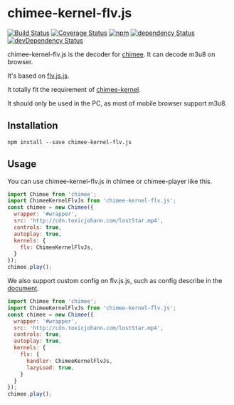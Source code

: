 # chimee-kernel-flv.js

[![Build Status](https://img.shields.io/travis/Chimeejs/chimee-kernel-flv.js/master.svg?style=flat-square)](https://travis-ci.org/Chimeejs/chimee-kernel-flv.js.svg?branch=master)
[![Coverage Status](https://img.shields.io/coveralls/Chimeejs/chimee-kernel-flv.js/master.svg?style=flat-square)](https://coveralls.io/github/Chimeejs/chimee-kernel-flv.js?branch=master)
[![npm](https://img.shields.io/npm/v/chimee-kernel-flv.js.svg?colorB=brightgreen&style=flat-square)](https://www.npmjs.com/package/chimee-kernel-flv.js)
[![dependency Status](https://david-dm.org/Chimeejs/chimee-kernel-flv.js.svg)](https://david-dm.org/Chimeejs/chimee-kernel-flv.js)
[![devDependency Status](https://david-dm.org/Chimeejs/chimee-kernel-flv.js/dev-status.svg)](https://david-dm.org/Chimeejs/chimee-kernel-flv.js?type=dev)

chimee-kernel-flv.js is the decoder for [chimee](https://github.com/Chimeejs/chimee). It can decode m3u8 on browser.

It's based on [flv.js.js](https://github.com/video-dev/flv.js.js).

It totally fit the requirement of [chimee-kernel](https://github.com/Chimeejs/chimee-kernel).

It should only be used in the PC, as most of mobile browser support m3u8.

## Installation
```
npm install --save chimee-kernel-flv.js
```
## Usage

You can use chimee-kernel-flv.js in chimee or chimee-player like this.

```javascript
import Chimee from 'chimee';
import ChimeeKernelFlvJs from 'chimee-kernel-flv.js';
const chimee = new Chimee({
  wrapper: '#wrapper',
  src: 'http://cdn.toxicjohann.com/lostStar.mp4',
  controls: true,
  autoplay: true,
  kernels: {
    flv: ChimeeKernelFlvJs,
  }
});
chimee.play();
```

We also support custom config on flv.js.js, such as config describe in the [document](https://github.com/Bilibili/flv.js/blob/master/docs/api.md).

```Javascript
import Chimee from 'chimee';
import ChimeeKernelFlvJs from 'chimee-kernel-flv.js';
const chimee = new Chimee({
  wrapper: '#wrapper',
  src: 'http://cdn.toxicjohann.com/lostStar.mp4',
  controls: true,
  autoplay: true,
  kernels: {
    flv: {
      handler: ChimeeKernelFlvJs,
      lazyLoad: true,
    }
  }
});
chimee.play();
```